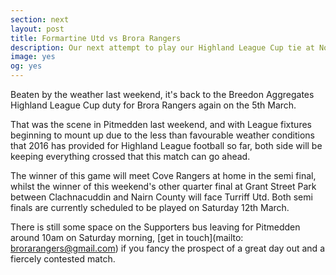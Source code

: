 ```yaml
---
section: next
layout: post
title: Formartine Utd vs Brora Rangers
description: Our next attempt to play our Highland League Cup tie at North Lodge Park ...
image: yes
og: yes
---
```

Beaten by the weather last weekend, it's back to the Breedon Aggregates Highland League Cup duty for Brora Rangers again on the 5th March.

That was the scene in Pitmedden last weekend, and with League fixtures beginning to mount up due to the less than favourable weather conditions that 2016 has provided for Highland League football so far, both side will be keeping everything crossed that this match can go ahead.

The winner of this game will meet Cove Rangers at home in the semi final, whilst the winner of this weekend's other quarter final at Grant Street Park between Clachnacuddin and Nairn County will face Turriff Utd. Both semi finals are currently scheduled to be played on Saturday 12th March.

There is still some space on the Supporters bus leaving for Pitmedden around 10am on Saturday morning, [get in touch](mailto: brorarangers@gmail.com) if you fancy the prospect of a great day out and a fiercely contested match.
